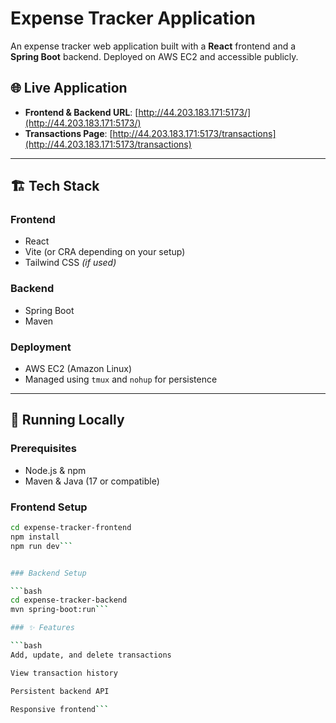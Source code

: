 # Expense Tracker Application

An expense tracker web application built with a **React** frontend and a **Spring Boot** backend. Deployed on AWS EC2 and accessible publicly.

## 🌐 Live Application

- **Frontend & Backend URL**: [http://44.203.183.171:5173/](http://44.203.183.171:5173/)
- **Transactions Page**: [http://44.203.183.171:5173/transactions](http://44.203.183.171:5173/transactions)

---

## 🏗️ Tech Stack

### Frontend
- React
- Vite (or CRA depending on your setup)
- Tailwind CSS *(if used)*

### Backend
- Spring Boot
- Maven

### Deployment
- AWS EC2 (Amazon Linux)
- Managed using `tmux` and `nohup` for persistence

---

## 🚀 Running Locally

### Prerequisites
- Node.js & npm
- Maven & Java (17 or compatible)

### Frontend Setup

```bash
cd expense-tracker-frontend
npm install
npm run dev```


### Backend Setup

```bash
cd expense-tracker-backend
mvn spring-boot:run```

### ✨ Features

```bash
Add, update, and delete transactions

View transaction history

Persistent backend API

Responsive frontend```


